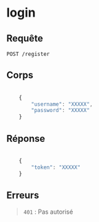 
# login

## Requête

`POST /register`

## Corps

```javascript
    
    {
        "username": "XXXXX",
        "password": "XXXXX"
    }

```

## Réponse

```javascript
    
    {
        "token": "XXXXX"
    }

```

## Erreurs

> `401` : Pas autorisé


